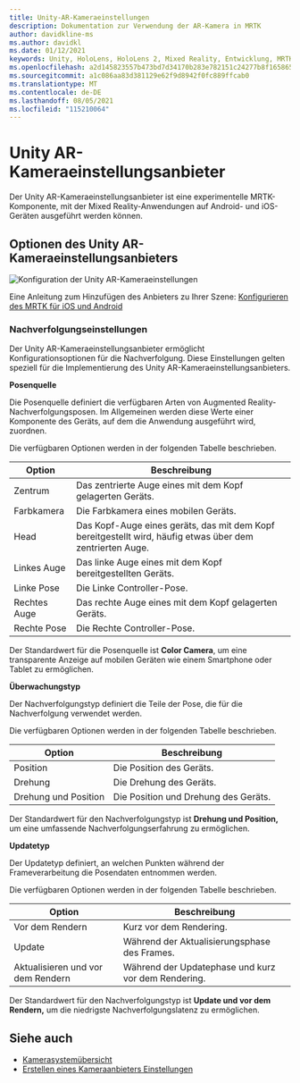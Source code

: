 ```yaml
---
title: Unity-AR-Kameraeinstellungen
description: Dokumentation zur Verwendung der AR-Kamera in MRTK
author: davidkline-ms
ms.author: davidkl
ms.date: 01/12/2021
keywords: Unity, HoloLens, HoloLens 2, Mixed Reality, Entwicklung, MRTK, AR-Kamera,
ms.openlocfilehash: a2d145823557b473bd7d34170b283e782151c24277b8f16586516ffe78f8e735
ms.sourcegitcommit: a1c086aa83d381129e62f9d8942f0fc889ffcab0
ms.translationtype: MT
ms.contentlocale: de-DE
ms.lasthandoff: 08/05/2021
ms.locfileid: "115210064"
---
```

# <a name="unity-ar-camera-settings-provider"></a>Unity AR-Kameraeinstellungsanbieter

Der Unity AR-Kameraeinstellungsanbieter ist eine experimentelle MRTK-Komponente, mit der Mixed Reality-Anwendungen auf Android- und iOS-Geräten ausgeführt werden können.

## <a name="unity-ar-camera-settings-provider-options"></a>Optionen des Unity AR-Kameraeinstellungsanbieters

![Konfiguration der Unity AR-Kameraeinstellungen](../images/camera-system/UnityArSettingsConfiguration.png)

Eine Anleitung zum Hinzufügen des Anbieters zu Ihrer Szene: [Konfigurieren des MRTK für iOS und Android](../../supported-devices/using-ar-foundation.md)

### <a name="tracking-settings"></a>Nachverfolgungseinstellungen

Der Unity AR-Kameraeinstellungsanbieter ermöglicht Konfigurationsoptionen für die Nachverfolgung. Diese Einstellungen gelten speziell für die Implementierung des Unity AR-Kameraeinstellungsanbieters.

**Posenquelle**

Die Posenquelle definiert die verfügbaren Arten von Augmented Reality-Nachverfolgungsposen. Im Allgemeinen werden diese Werte einer Komponente des Geräts, auf dem die Anwendung ausgeführt wird, zuordnen.

Die verfügbaren Optionen werden in der folgenden Tabelle beschrieben.

| Option | Beschreibung |
| --- | --- |
| Zentrum | Das zentrierte Auge eines mit dem Kopf gelagerten Geräts. |
| Farbkamera | Die Farbkamera eines mobilen Geräts. |
| Head | Das Kopf-Auge eines geräts, das mit dem Kopf bereitgestellt wird, häufig etwas über dem zentrierten Auge. |
| Linkes Auge | Das linke Auge eines mit dem Kopf bereitgestellten Geräts. |
| Linke Pose | Die Linke Controller-Pose. |
| Rechtes Auge | Das rechte Auge eines mit dem Kopf gelagerten Geräts. |
| Rechte Pose | Die Rechte Controller-Pose. |

Der Standardwert für die Posenquelle ist **Color Camera**, um eine transparente Anzeige auf mobilen Geräten wie einem Smartphone oder Tablet zu ermöglichen.

**Überwachungstyp**

Der Nachverfolgungstyp definiert die Teile der Pose, die für die Nachverfolgung verwendet werden.

Die verfügbaren Optionen werden in der folgenden Tabelle beschrieben.

| Option | Beschreibung |
| --- | --- |
| Position | Die Position des Geräts. |
| Drehung | Die Drehung des Geräts. |
| Drehung und Position | Die Position und Drehung des Geräts. |

Der Standardwert für den Nachverfolgungstyp ist **Drehung und Position,** um eine umfassende Nachverfolgungserfahrung zu ermöglichen.

**Updatetyp**

Der Updatetyp definiert, an welchen Punkten während der Frameverarbeitung die Posendaten entnommen werden.

Die verfügbaren Optionen werden in der folgenden Tabelle beschrieben.

| Option | Beschreibung |
| --- | --- |
| Vor dem Rendern | Kurz vor dem Rendering. |
| Update | Während der Aktualisierungsphase des Frames. |
| Aktualisieren und vor dem Rendern | Während der Updatephase und kurz vor dem Rendering. |

Der Standardwert für den Nachverfolgungstyp ist **Update und vor dem Rendern,** um die niedrigste Nachverfolgungslatenz zu ermöglichen.

## <a name="see-also"></a>Siehe auch

- [Kamerasystemübersicht](camera-system-overview.md)
- [Erstellen eines Kameraanbieters Einstellungen](create-settings-provider.md)
